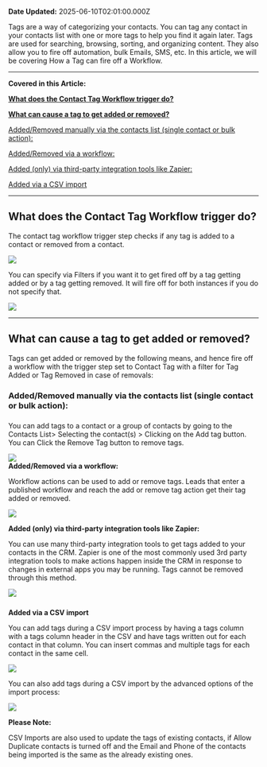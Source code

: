 **Date Updated:** 2025-06-10T02:01:00.000Z

Tags are a way of categorizing your contacts. You can tag any contact in your contacts list with one or more tags to help you find it again later. Tags are used for searching, browsing, sorting, and organizing content. They also allow you to fire off automation, bulk Emails, SMS, etc. In this article, we will be covering How a Tag can fire off a Workflow.

---

**Covered in this Article:**

[**What does the Contact Tag Workflow trigger do?**](#What-does-the-Contact-Tag-Workflow-trigger-do?)

[**What can cause a tag to get added or removed?**](#What-can-cause-a-tag-to-get-added-or-removed?)

[Added/Removed manually via the contacts list (single contact or bulk action):](#Added/Removed-manually-via-the-contacts-list-%28single-contact-or-bulk-action%29%3A)

[Added/Removed via a workflow:](#Added/Removed-via-a-workflow%3A)

[Added (only) via third-party integration tools like Zapier:](#Added-%28only%29-via-third-party-integration-tools-like-Zapier%3A)

[Added via a CSV import](#Added-via-a-CSV-import)

[](#What-does-the-Contact-Tag-Workflow-trigger-do?)

---

## **What does the Contact Tag Workflow trigger do?**

  
The contact tag workflow trigger step checks if any tag is added to a contact or removed from a contact.  
  
**![](https://s3.amazonaws.com/cdn.freshdesk.com/data/helpdesk/attachments/production/48215643927/original/NxWCYmWtbjepAgd2ROUG-Rvoomj2nwA94g.png?1649877321)**
  
  
You can specify via Filters if you want it to get fired off by a tag getting added or by a tag getting removed. It will fire off for both instances if you do not specify that.  
  
![](https://s3.amazonaws.com/cdn.freshdesk.com/data/helpdesk/attachments/production/48252865701/original/Wz2eN9U-q9b5FwqGLoyJ_xRol2mbx2MNGw.png?1663948521)

---

## **What can cause a tag to get added or removed?**

Tags can get added or removed by the following means, and hence fire off a workflow with the trigger step set to Contact Tag with a filter for Tag Added or Tag Removed in case of removals:  

### **Added/Removed manually via the contacts list (single contact or bulk action):**

### 

You can add tags to a contact or a group of contacts by going to the Contacts List> Selecting the contact(s) > Clicking on the Add tag button. You can Click the Remove Tag button to remove tags.  
  
**![](https://s3.amazonaws.com/cdn.freshdesk.com/data/helpdesk/attachments/production/48252876878/original/adTvReZ-L4adHf_xcda9ps55YmfXj7K8Lw.gif?1663951791)**  
**Added/Removed via a workflow:**

Workflow actions can be used to add or remove tags. Leads that enter a published workflow and reach the add or remove tag action get their tag added or removed.  
  
**![](https://s3.amazonaws.com/cdn.freshdesk.com/data/helpdesk/attachments/production/48253120218/original/MGuMOlailh9Jmn5kJr0F-ktq3ejUu8GU8A.gif?1664191236)** 

  
**Added (only) via third-party integration tools like Zapier:**

You can use many third-party integration tools to get tags added to your contacts in the CRM. Zapier is one of the most commonly used 3rd party integration tools to make actions happen inside the CRM in response to changes in external apps you may be running. Tags cannot be removed through this method.  
  
**![](https://s3.amazonaws.com/cdn.freshdesk.com/data/helpdesk/attachments/production/48253137580/original/3hyA-CiV129r5_T-E-nRbcrNn8N10SVtmQ.gif?1664195112)**

###   

###   
**Added via a CSV import**

  
You can add tags during a CSV import process by having a tags column with a tags column header in the CSV and have tags written out for each contact in that column. You can insert commas and multiple tags for each contact in the same cell.

  
![](https://s3.amazonaws.com/cdn.freshdesk.com/data/helpdesk/attachments/production/48253155778/original/bMA50nptY7VxrlZ4Xn6nuRg6MYuD-_Qecw.gif?1664198566)
  
  
You can also add tags during a CSV import by the advanced options of the import process:

  
![](https://s3.amazonaws.com/cdn.freshdesk.com/data/helpdesk/attachments/production/48253160766/original/dLXRneYYvywN9EzigyuPf2g9vD2bEM61HA.gif?1664199340)
  
  
**Please Note:**

  
CSV Imports are also used to update the tags of existing contacts, if Allow Duplicate contacts is turned off and the Email and Phone of the contacts being imported is the same as the already existing ones. 
  
  